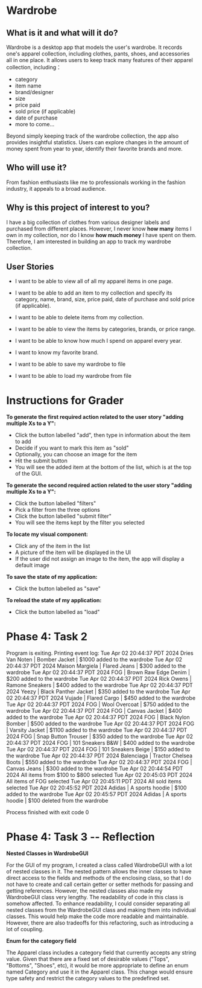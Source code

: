 
# Wardrobe 
## What is it and what will it do?
Wardrobe is a desktop app that models the user's wardrobe. It records one's apparel collection, 
including clothes, pants, shoes, and accessories all in one place.
It allows users to keep track many features of their apparel collection, including：

- category
- item name
- brand/designer
- size
- price paid
- sold price (if applicable)
- date of purchase
- more to come...

Beyond simply keeping track of the wardrobe collection, the app also provides insightful 
statistics. Users can explore changes in the amount of money spent from year to year, 
identify their favorite brands and more.

## Who will use it?
From fashion enthusiasts like me to professionals working 
in the fashion industry, it appeals to a broad audience.

## Why is this project of interest to you? 
I have a big collection of clothes from various designer labels and purchased from different places. 
However, I never know **how many** items I own in my collection, 
nor do I know **how much money** I have spent on them. 
Therefore, I am interested in building an app to track my wardrobe collection.

## User Stories
- I want to be able to view all of all my apparel items in one page.
- I want to be able to add an item to my collection and specify its category, name, brand, size, price paid, date of purchase and sold price (if applicable).
- I want to be able to delete items from my collection.
- I want to be able to view the items by categories, brands, or price range.
- I want to be able to know how much I spend on apparel every year.
- I want to know my favorite brand.

- I want to be able to save my wardrobe to file
- I want to be able to load my wardrobe from file


# Instructions for Grader

**To generate the first required action related to the user story "adding multiple Xs to a Y":**
- Click the button labelled "add", then type in information about the item to add
- Decide if you want to mark this item as "sold"
- Optionally, you can choose an image for the item
- Hit the submit button
- You will see the added item at the bottom of the list, which is at the top of the GUI.

**To generate the second required action related to the user story "adding multiple Xs to a Y":**
- Click the button labelled "filters"
- Pick a filter from the three options
- Click the button labelled "submit filter"
- You will see the items kept by the filter you selected

**To locate my visual component:**
- Click any of the item in the list
- A picture of the item will be displayed in the UI
- If the user did not assign an image to the item, the app will display a default image

**To save the state of my application:**
- Click the button labelled as "save"

**To reload the state of my application:**
- Click the button labelled as "load"

# Phase 4: Task 2
Program is exiting. Printing event log:
Tue Apr 02 20:44:37 PDT 2024
Dries Van Noten | Bomber Jacket | $1000 added to the wardrobe
Tue Apr 02 20:44:37 PDT 2024
Maison Margiela | Flared Jeans | $300 added to the wardrobe
Tue Apr 02 20:44:37 PDT 2024
FOG | Brown Raw Edge Denim | $200 added to the wardrobe
Tue Apr 02 20:44:37 PDT 2024
Rick Owens | Ramone Sneakers | $400 added to the wardrobe
Tue Apr 02 20:44:37 PDT 2024
Yeezy | Black Panther Jacket | $350 added to the wardrobe
Tue Apr 02 20:44:37 PDT 2024
Vujade | Flared Cargo | $450 added to the wardrobe
Tue Apr 02 20:44:37 PDT 2024
FOG | Wool Overcoat | $750 added to the wardrobe
Tue Apr 02 20:44:37 PDT 2024
FOG | Canvas Jacket | $400 added to the wardrobe
Tue Apr 02 20:44:37 PDT 2024
FOG | Black Nylon Bomber | $500 added to the wardrobe
Tue Apr 02 20:44:37 PDT 2024
FOG | Varsity Jacket | $1100 added to the wardrobe
Tue Apr 02 20:44:37 PDT 2024
FOG | Snap Button Trouser | $350 added to the wardrobe
Tue Apr 02 20:44:37 PDT 2024
FOG | 101 Sneakers B&W | $400 added to the wardrobe
Tue Apr 02 20:44:37 PDT 2024
FOG | 101 Sneakers Beige | $150 added to the wardrobe
Tue Apr 02 20:44:37 PDT 2024
Balenciaga | Tractor Chelsea Boots | $550 added to the wardrobe
Tue Apr 02 20:44:37 PDT 2024
FOG | Canvas Jeans | $300 added to the wardrobe
Tue Apr 02 20:44:54 PDT 2024
All items from $100 to $800 selected
Tue Apr 02 20:45:03 PDT 2024
All items of FOG selected
Tue Apr 02 20:45:11 PDT 2024
All sold items selected
Tue Apr 02 20:45:52 PDT 2024
Adidas | A sports hoodie | $100 added to the wardrobe
Tue Apr 02 20:45:57 PDT 2024
Adidas | A sports hoodie | $100 deleted from the wardrobe

Process finished with exit code 0

# Phase 4: Task 3 -- Reflection

**Nested Classes in WardrobeGUI**

For the GUI of my program, I created a class called WardrobeGUI with a lot of nested classes in it. 
The nested pattern allows the inner classes to have direct access to the fields and methods of the enclosing class, 
so that I do not have to create and call certain getter or setter methods for passing and getting references.
However, the nested classes also made my WardrobeGUI class very lengthy. The readability of code in 
this class is somehow affected. 
To enhance readability, I could consider separating all nested classes from the WardrobeGUI class 
and making them into individual classes. This would help make the code more readable and maintainable. 
However, there are also tradeoffs for this refactoring, such as introducing a lot of coupling.

**Enum for the category field**

The Apparel class includes a category field that currently accepts any string value. 
Given that there are a fixed set of desirable values ("Tops", "Bottoms", "Shoes", etc), 
it would be more appropriate to define an enum named Category and use it in the Apparel 
class. This change would ensure type safety and restrict the category values to the 
predefined set. 

